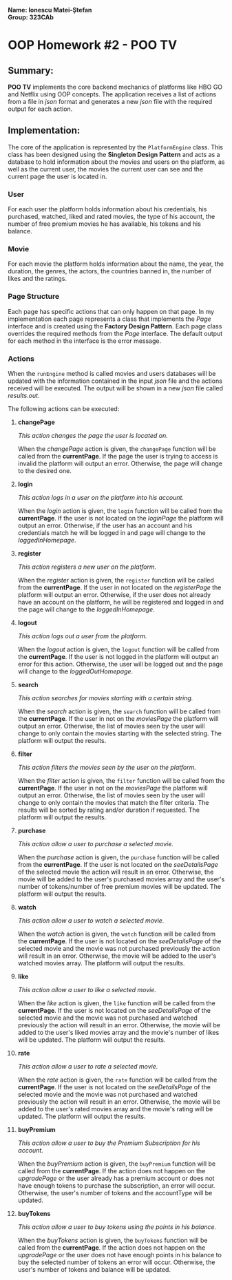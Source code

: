 **Name: Ionescu Matei-Ștefan**  
**Group: 323CAb**

# OOP Homework #2 - POO TV #

## Summary: ##

**POO TV** implements the core backend mechanics of platforms like HBO GO 
and Netflix using OOP concepts. The application receives a list of actions
from a file in _json_ format and generates a new _json_ file with the
required output for each action.

## Implementation: ##

The core of the application is represented by the `PlatformEngine` class.
This  class has been designed using the **Singleton Design Pattern** and acts 
as a database to hold information about the movies and users on the platform,
as well as the current user, the movies the current user can see and the
current page the user is located in.

### User ###
For each user the platform holds information about his credentials, his 
purchased, watched, liked and rated movies, the type of his account, 
the number of free premium movies he has available, his tokens and his balance.

### Movie ###
For each movie the platform holds information about the name, the year, the 
duration, the genres, the actors, the countries banned in, the number of 
likes and the ratings.

### Page Structure ###
Each page has specific actions that can only happen on that page. In my
implementation each page represents a class that implements the _Page_
interface and is created using the **Factory Design Pattern**. Each page class
overrides the required methods from the _Page_ interface. The default output
for each method in the interface is the error message.

### Actions ###
When the `runEngine` method is called movies and users databases will be 
updated with the information contained in the input _json_ file and the actions 
received will be executed. The output will be shown in a new _json_ file called
_results.out_.

The following actions can be executed:

1. **changePage**

    _This action changes the page the user is located on._

    When the _changePage_ action is given, the `changePage` function will be 
   called from the **currentPage**. If the page the user is trying to access is
   invalid the platform will output an error. Otherwise, the page will change
   to the desired one.

2. **login**

    _This action logs in a user on the platform into his account._

    When the _login_ action is given, the `login` function will be called 
   from the **currentPage**. If the user is not located on the _loginPage_ the
   platform will output an error. Otherwise, if the user has an account and 
   his credentials match he will be logged in and page will change to the 
   _loggedInHomepage_.

3. **register**

    _This action registers a new user on the platform._

   When the _register_ action is given, the `register` function will be called
   from the **currentPage**. If the user in not located on the 
   _registerPage_ the platform will output an error. Otherwise, if the user 
   does not already have an account on the platform, he will be registered 
   and logged in and the page will change to the _loggedInHomepage_.

4. **logout**

    _This action logs out a user from the platform._

   When the _logout_ action is given, the `logout` function will be called
   from the **currentPage**. If the user is not logged in the platform will 
   output an error for this action. Otherwise, the user will be logged out 
   and the page will change to the _loggedOutHomepage_.

5. **search**

    _This action searches for movies starting with a certain string._

   When the _search_ action is given, the `search` function will be called
   from the **currentPage**. If the user in not on the _moviesPage_ the 
   platform will output an error. Otherwise, the list of movies seen by the 
   user will change to only contain the movies starting with the selected 
   string. The platform will output the results.

6. **filter**

    _This action filters the movies seen by the user on the platform._

   When the _filter_ action is given, the `filter` function will be called
   from the **currentPage**. If the user in not on the _moviesPage_ the
   platform will output an error. Otherwise, the list of movies seen by the
   user will change to only contain the movies that match the filter 
   criteria. The results will be sorted by rating and/or duration if requested. 
   The platform will output the results.

7. **purchase**

    _This action allow a user to purchase a selected movie._

   When the _purchase_ action is given, the `purchase` function will be called
   from the **currentPage**. If the user is not located on the 
   _seeDetailsPage_ of the selected movie the action will result in an error.
   Otherwise, the movie will be added to the user's purchased movies array 
   and the user's number of tokens/number of free premium movies will be 
   updated. The platform will output the results.
    
8. **watch**

   _This action allow a user to watch a selected movie._

   When the _watch_ action is given, the `watch` function will be called
   from the **currentPage**. If the user is not located on the
   _seeDetailsPage_ of the selected movie and the movie was not purchased 
   previously the action will result in an error. Otherwise, the movie will 
   be added to the user's watched movies array. The platform will output the 
   results.

9. **like**

   _This action allow a user to like a selected movie._

   When the _like_ action is given, the `like` function will be called
   from the **currentPage**. If the user is not located on the
   _seeDetailsPage_ of the selected movie and the movie was not purchased 
   and watched previously the action will result in an error. Otherwise, the
   movie will be added to the user's liked movies array and the movie's 
   number of likes will be updated. The platform will output the results.

10. **rate**

    _This action allow a user to rate a selected movie._

    When the _rate_ action is given, the `rate` function will be called
    from the **currentPage**. If the user is not located on the
    _seeDetailsPage_ of the selected movie and the movie was not purchased
    and watched previously the action will result in an error. Otherwise, the
    movie will be added to the user's rated movies array and the movie's
    rating will be updated. The platform will output the results.

11. **buyPremium**

    _This action allow a user to buy the Premium Subscription for his account._

    When the _buyPremium_ action is given, the `buyPremium` function will be 
    called from the **currentPage**. If the action does not happen on the 
    _upgradePage_ or the user already has a premium account or does not have
    enough tokens to purchase the subscription, an error will occur. 
    Otherwise, the user's number of tokens and the accountType will be updated.

12. **buyTokens**

    _This action allow a user to buy tokens using the points in his balance._

    When the _buyTokens_ action is given, the `buyTokens` function will be 
    called from the **currentPage**. If the action does not happen on the 
    _upgradePage_ or the user does not have enough points in his balance to 
    buy the selected number of tokens an error will occur. Otherwise, the 
    user's number of tokens and balance will be updated.

